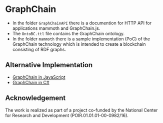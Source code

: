 # GraphChain

- In the folder `GraphChainAPI` there is a documention for HTTP API for applications mammoth and GraphChain.js.
- The `OntoBC.ttl` file contains the GraphChain ontology.
- In the folder `mammoth` there is a sample implementation (PoC) of the GraphChain technology which is intended to create a blockchain consisting of RDF graphs.


## Alternative Implementation

- [GraphChain in JavaScript](https://github.com/MakoLab/graphchain-js)
- [GraphChain in C#](https://github.com/MakoLab/graphchain-csharp)


## Acknowledgement

The work is realized  as part of a project co-funded by the National Center for Research and Development (POIR.01.01.01-00-0982/16).
